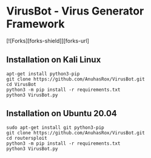 # VirusBot - Virus Generator Framework
<!-- PROJECT SHIELDS -->
[![Forks][forks-shield]][forks-url]

## Installation on Kali Linux

```
apt-get install python3-pip
git clone https://github.com/AnuhasRox/VirusBot.git
cd VirusBot
python3 -m pip install -r requirements.txt
python3 VirusBot.py
```

## Installation on Ubuntu 20.04

```
sudo apt-get install git python3-pip
git clone https://github.com/AnuhasRox/VirusBot.git
cd routersploit
python3 -m pip install -r requirements.txt
python3 VirusBot.py
